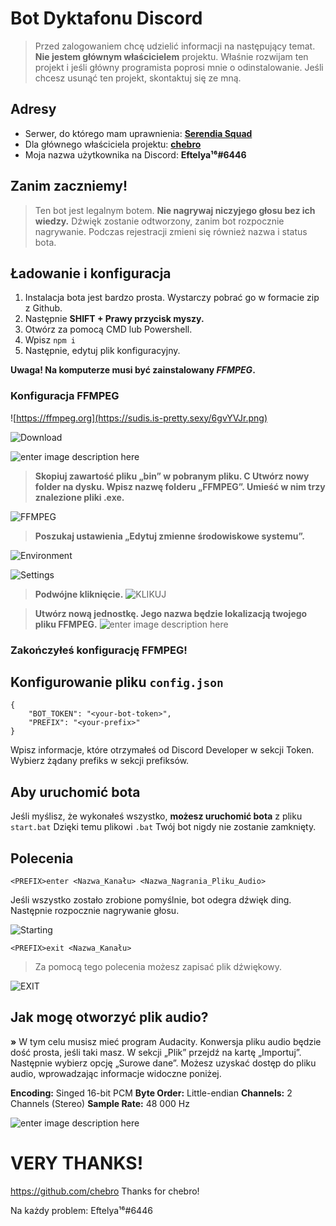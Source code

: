 # Bot Dyktafonu Discord
>   Przed zalogowaniem chcę udzielić informacji na następujący temat. **Nie jestem głównym właścicielem** projektu. Właśnie rozwijam ten projekt i jeśli główny programista poprosi mnie o odinstalowanie.  Jeśli chcesz usunąć ten projekt, skontaktuj się ze mną. 

##  Adresy
  

 -   Serwer, do którego mam uprawnienia: [**Serendia Squad**](https://discord.gg/serendia)
-    Dla głównego właściciela projektu: [**chebro**](https://github.com/chebro/discord-voice-recorder)
-   Moja nazwa użytkownika na Discord: **Eftelya¹⁶#6446**

##   Zanim zaczniemy!

> Ten bot jest legalnym botem. **Nie nagrywaj niczyjego głosu bez ich wiedzy.**  Dźwięk zostanie odtworzony, zanim bot rozpocznie nagrywanie.  Podczas rejestracji zmieni się również nazwa i status bota.

##   Ładowanie i konfiguracja

 1. Instalacja bota jest bardzo prosta. Wystarczy pobrać go w formacie zip z Github. 
 2.   Następnie **SHIFT + Prawy przycisk myszy.** 
 3.   Otwórz za pomocą CMD lub Powershell.
 4. Wpisz `npm i`
 5. Następnie, edytuj plik konfiguracyjny.

**Uwaga! Na komputerze musi być zainstalowany _FFMPEG_.**

### Konfiguracja FFMPEG

![https://ffmpeg.org](https://sudis.is-pretty.sexy/6gvYVJr.png)

![Download](https://sudis.is-pretty.sexy/8D4TpcY.png)

![enter image description here](https://sudis.is-pretty.sexy/2iSMYCg.png)

>   **Skopiuj zawartość pliku „bin” w pobranym pliku.  C Utwórz nowy folder na dysku. Wpisz nazwę folderu „FFMPEG”.  Umieść w nim trzy znalezione pliki .exe.**

![FFMPEG](https://sudis.is-pretty.sexy/6EboKw7.png)

>   **Poszukaj ustawienia „Edytuj zmienne środowiskowe systemu”.**

![Environment](https://sudis.is-pretty.sexy/9Ztuwkq.png)

![Settings](https://sudis.is-pretty.sexy/3vq8rYp.png)

> **Podwójne kliknięcie.**
![KLIKUJ](https://sudis.is-pretty.sexy/8VVPMCb.png)

  
> **Utwórz nową jednostkę. Jego nazwa będzie lokalizacją twojego pliku FFMPEG.**
![enter image description here](https://sudis.is-pretty.sexy/ABC8wy7.png)

###   Zakończyłeś konfigurację FFMPEG!

##   Konfigurowanie pliku `config.json`
```
{
    "BOT_TOKEN": "<your-bot-token>",
    "PREFIX": "<your-prefix>"
}
```
  
Wpisz informacje, które otrzymałeś od Discord Developer w sekcji Token. Wybierz żądany prefiks w sekcji prefiksów.

##   Aby uruchomić bota
  Jeśli myślisz, że wykonałeś wszystko, **możesz uruchomić bota** z pliku `start.bat` Dzięki temu plikowi `.bat` Twój bot nigdy nie zostanie zamknięty. 

##   Polecenia 
```
<PREFIX>enter <Nazwa_Kanału> <Nazwa_Nagrania_Pliku_Audio>
```
  
Jeśli wszystko zostało zrobione pomyślnie, bot odegra dźwięk ding. Następnie rozpocznie nagrywanie głosu.

![Starting](https://sudis.is-pretty.sexy/6iA8dwV.gif)

```
<PREFIX>exit <Nazwa_Kanału> 
```

> Za pomocą tego polecenia możesz zapisać plik dźwiękowy.

![EXIT](https://sudis.is-pretty.sexy/5wZe2Es.gif)

 ## Jak mogę otworzyć plik audio?
 
 **»** W tym celu musisz mieć program Audacity. Konwersja pliku audio będzie dość prosta, jeśli taki masz. W sekcji „Plik” przejdź na kartę „Importuj”. Następnie wybierz opcję „Surowe dane”. Możesz uzyskać dostęp do pliku audio, wprowadzając informacje widoczne poniżej. 
 
 **Encoding:** Singed 16-bit PCM 
 **Byte Order:** Little-endian
  **Channels:** 2 Channels (Stereo)
   **Sample Rate:** 48 000 Hz

![enter image description here](https://sudis.is-pretty.sexy/8Z7kzar.gif)

# VERY THANKS!
https://github.com/chebro Thanks for chebro!

  Na każdy problem: Eftelya¹⁶#6446
